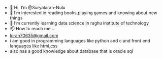 - 👋 Hi, I’m @Suryakiran-Nulu
- 👀 I’m interested in reading books,playing games and knowing about new things
- 🌱 I’m currently learning data science in raghu institute of technology
- 📫 How to reach me ...
- kiran70635@gmail.com
- i am good in programming languages like python and c and front end languages like html,css
- also has a good knowledge about database that is oracle sql

<!---
Suryakiran-Nulu/Suryakiran-Nulu is a ✨ special ✨ repository because its `README.md` (this file) appears on your GitHub profile.
You can click the Preview link to take a look at your changes.
--->
